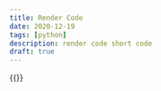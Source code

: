```yaml
---
title: Render Code
date: 2020-12-19
tags: [python]
description: render code short code
draft: true
---
```



{{<render-code file="/static/py/findNumber.py" language="python" >}}